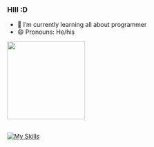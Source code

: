 ### HIII :D

- 🔭 I’m currently learning all about programmer
- 😄 Pronouns: He/his

<div>
  <a href="https://github.com/K1ng012">
  <img height="180em" src="https://github-readme-stats.vercel.app/api/top-langs/?username=K1ng012&layout=compact&langs_count=7&theme=outrun"/>
</div>

<br>

![My Skills](https://skillicons.dev/icons?i=html,css,js,php,bootstrap)
